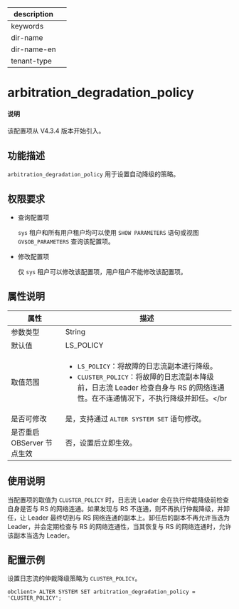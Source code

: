 |description||
|---|---|
|keywords||
|dir-name||
|dir-name-en||
|tenant-type||

# arbitration_degradation_policy

<main id="notice" type='explain'>
<h4>说明</h4>
<p>该配置项从 V4.3.4 版本开始引入。</p>
</main>

## 功能描述

`arbitration_degradation_policy` 用于设置自动降级的策略。

## 权限要求

* 查询配置项

  `sys` 租户和所有用户租户均可以使用 `SHOW PARAMETERS` 语句或视图 `GV$OB_PARAMETERS` 查询该配置项。

* 修改配置项

  仅 `sys` 租户可以修改该配置项，用户租户不能修改该配置项。

## 属性说明

|        属性                  |     描述      |
|------------------------------|-------------|
| 参数类型                      | String        |
| 默认值                        | LS_POLICY       |
| 取值范围                      | <ul><li>`LS_POLICY`：将故障的日志流副本进行降级。</li> <li>`CLUSTER_POLICY`：将故障的日志流副本降级前，日志流 Leader 检查自身与 RS 的网络连通性。在不连通情况下，不执行降级并卸任。</br</li></ul> |
| 是否可修改                    | 是，支持通过 `ALTER SYSTEM SET` 语句修改。         |
| 是否重启 OBServer 节点生效    | 否，设置后立即生效。     |

## 使用说明

当配置项的取值为 `CLUSTER_POLICY` 时，日志流 Leader 会在执行仲裁降级前检查自身是否与 RS 的网络连通。如果发现与 RS 不连通，则不再执行仲裁降级，并卸任，让 Leader 最终切到与 RS 网络连通的副本上。卸任后的副本不再允许当选为 Leader，并会定期检查与 RS 的网络连通性，当其恢复与 RS 的网络连通时，允许该副本当选为 Leader。

## 配置示例

设置日志流的仲裁降级策略为 `CLUSTER_POLICY`。

```shell
obclient> ALTER SYSTEM SET arbitration_degradation_policy = 'CLUSTER_POLICY';
```
